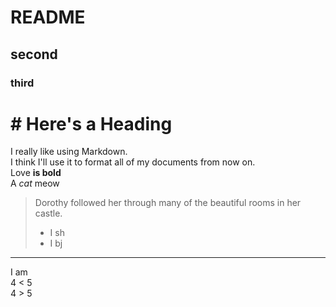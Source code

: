 # README
## second
### third
# # Here's a Heading

I really like using Markdown.  
I think I'll use it to format all of my documents from now on.  
Love **is bold**  
A *cat* meow  

> Dorothy followed her through many of the beautiful rooms in her castle.
> - I  sh  
> - I  bj  
***
I am  
4 &lt; 5  
4 > 5
